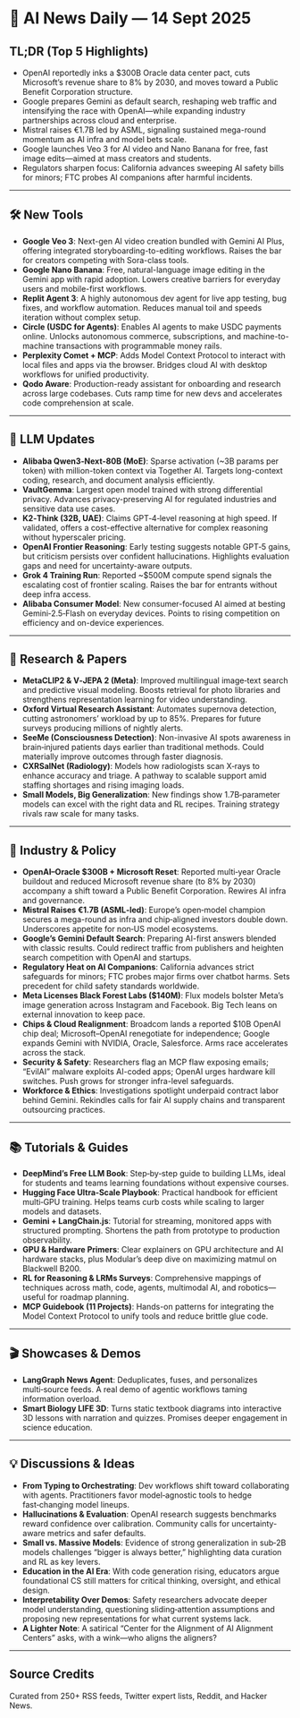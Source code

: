 # 📰 AI News Daily — 14 Sept 2025

## TL;DR (Top 5 Highlights)
- OpenAI reportedly inks a $300B Oracle data center pact, cuts Microsoft’s revenue share to 8% by 2030, and moves toward a Public Benefit Corporation structure.
- Google prepares Gemini as default search, reshaping web traffic and intensifying the race with OpenAI—while expanding industry partnerships across cloud and enterprise.
- Mistral raises €1.7B led by ASML, signaling sustained mega-round momentum as AI infra and model bets scale.
- Google launches Veo 3 for AI video and Nano Banana for free, fast image edits—aimed at mass creators and students.
- Regulators sharpen focus: California advances sweeping AI safety bills for minors; FTC probes AI companions after harmful incidents.

---

## 🛠️ New Tools
- **Google Veo 3**: Next-gen AI video creation bundled with Gemini AI Plus, offering integrated storyboarding-to-editing workflows. Raises the bar for creators competing with Sora-class tools.
- **Google Nano Banana**: Free, natural-language image editing in the Gemini app with rapid adoption. Lowers creative barriers for everyday users and mobile-first workflows.
- **Replit Agent 3**: A highly autonomous dev agent for live app testing, bug fixes, and workflow automation. Reduces manual toil and speeds iteration without complex setup.
- **Circle (USDC for Agents)**: Enables AI agents to make USDC payments online. Unlocks autonomous commerce, subscriptions, and machine-to-machine transactions with programmable money rails.
- **Perplexity Comet + MCP**: Adds Model Context Protocol to interact with local files and apps via the browser. Bridges cloud AI with desktop workflows for unified productivity.
- **Qodo Aware**: Production-ready assistant for onboarding and research across large codebases. Cuts ramp time for new devs and accelerates code comprehension at scale.

---

## 🤖 LLM Updates
- **Alibaba Qwen3‑Next‑80B (MoE)**: Sparse activation (~3B params per token) with million-token context via Together AI. Targets long-context coding, research, and document analysis efficiently.
- **VaultGemma**: Largest open model trained with strong differential privacy. Advances privacy-preserving AI for regulated industries and sensitive data use cases.
- **K2‑Think (32B, UAE)**: Claims GPT‑4‑level reasoning at high speed. If validated, offers a cost-effective alternative for complex reasoning without hyperscaler pricing.
- **OpenAI Frontier Reasoning**: Early testing suggests notable GPT‑5 gains, but criticism persists over confident hallucinations. Highlights evaluation gaps and need for uncertainty-aware outputs.
- **Grok 4 Training Run**: Reported ~$500M compute spend signals the escalating cost of frontier scaling. Raises the bar for entrants without deep infra access.
- **Alibaba Consumer Model**: New consumer-focused AI aimed at besting Gemini‑2.5‑Flash on everyday devices. Points to rising competition on efficiency and on-device experiences.

---

## 📑 Research & Papers
- **MetaCLIP2 & V‑JEPA 2 (Meta)**: Improved multilingual image‑text search and predictive visual modeling. Boosts retrieval for photo libraries and strengthens representation learning for video understanding.
- **Oxford Virtual Research Assistant**: Automates supernova detection, cutting astronomers’ workload by up to 85%. Prepares for future surveys producing millions of nightly alerts.
- **SeeMe (Consciousness Detection)**: Non-invasive AI spots awareness in brain‑injured patients days earlier than traditional methods. Could materially improve outcomes through faster diagnosis.
- **CXRSalNet (Radiology)**: Models how radiologists scan X‑rays to enhance accuracy and triage. A pathway to scalable support amid staffing shortages and rising imaging loads.
- **Small Models, Big Generalization**: New findings show 1.7B‑parameter models can excel with the right data and RL recipes. Training strategy rivals raw scale for many tasks.

---

## 🏢 Industry & Policy
- **OpenAI–Oracle $300B + Microsoft Reset**: Reported multi‑year Oracle buildout and reduced Microsoft revenue share (to 8% by 2030) accompany a shift toward a Public Benefit Corporation. Rewires AI infra and governance.
- **Mistral Raises €1.7B (ASML‑led)**: Europe’s open‑model champion secures a mega-round as infra and chip‑aligned investors double down. Underscores appetite for non‑US model ecosystems.
- **Google’s Gemini Default Search**: Preparing AI-first answers blended with classic results. Could redirect traffic from publishers and heighten search competition with OpenAI and startups.
- **Regulatory Heat on AI Companions**: California advances strict safeguards for minors; FTC probes major firms over chatbot harms. Sets precedent for child safety standards worldwide.
- **Meta Licenses Black Forest Labs ($140M)**: Flux models bolster Meta’s image generation across Instagram and Facebook. Big Tech leans on external innovation to keep pace.
- **Chips & Cloud Realignment**: Broadcom lands a reported $10B OpenAI chip deal; Microsoft–OpenAI renegotiate for independence; Google expands Gemini with NVIDIA, Oracle, Salesforce. Arms race accelerates across the stack.
- **Security & Safety**: Researchers flag an MCP flaw exposing emails; “EvilAI” malware exploits AI-coded apps; OpenAI urges hardware kill switches. Push grows for stronger infra-level safeguards.
- **Workforce & Ethics**: Investigations spotlight underpaid contract labor behind Gemini. Rekindles calls for fair AI supply chains and transparent outsourcing practices.

---

## 📚 Tutorials & Guides
- **DeepMind’s Free LLM Book**: Step‑by‑step guide to building LLMs, ideal for students and teams learning foundations without expensive courses.
- **Hugging Face Ultra‑Scale Playbook**: Practical handbook for efficient multi‑GPU training. Helps teams curb costs while scaling to larger models and datasets.
- **Gemini + LangChain.js**: Tutorial for streaming, monitored apps with structured prompting. Shortens the path from prototype to production observability.
- **GPU & Hardware Primers**: Clear explainers on GPU architecture and AI hardware stacks, plus Modular’s deep dive on maximizing matmul on Blackwell B200.
- **RL for Reasoning & LRMs Surveys**: Comprehensive mappings of techniques across math, code, agents, multimodal AI, and robotics—useful for roadmap planning.
- **MCP Guidebook (11 Projects)**: Hands-on patterns for integrating the Model Context Protocol to unify tools and reduce brittle glue code.

---

## 🎬 Showcases & Demos
- **LangGraph News Agent**: Deduplicates, fuses, and personalizes multi‑source feeds. A real demo of agentic workflows taming information overload.
- **Smart Biology LIFE 3D**: Turns static textbook diagrams into interactive 3D lessons with narration and quizzes. Promises deeper engagement in science education.

---

## 💡 Discussions & Ideas
- **From Typing to Orchestrating**: Dev workflows shift toward collaborating with agents. Practitioners favor model‑agnostic tools to hedge fast‑changing model lineups.
- **Hallucinations & Evaluation**: OpenAI research suggests benchmarks reward confidence over calibration. Community calls for uncertainty-aware metrics and safer defaults.
- **Small vs. Massive Models**: Evidence of strong generalization in sub‑2B models challenges “bigger is always better,” highlighting data curation and RL as key levers.
- **Education in the AI Era**: With code generation rising, educators argue foundational CS still matters for critical thinking, oversight, and ethical design.
- **Interpretability Over Demos**: Safety researchers advocate deeper model understanding, questioning sliding‑attention assumptions and proposing new representations for what current systems lack.
- **A Lighter Note**: A satirical “Center for the Alignment of AI Alignment Centers” asks, with a wink—who aligns the aligners?

---

## Source Credits  
Curated from 250+ RSS feeds, Twitter expert lists, Reddit, and Hacker News.